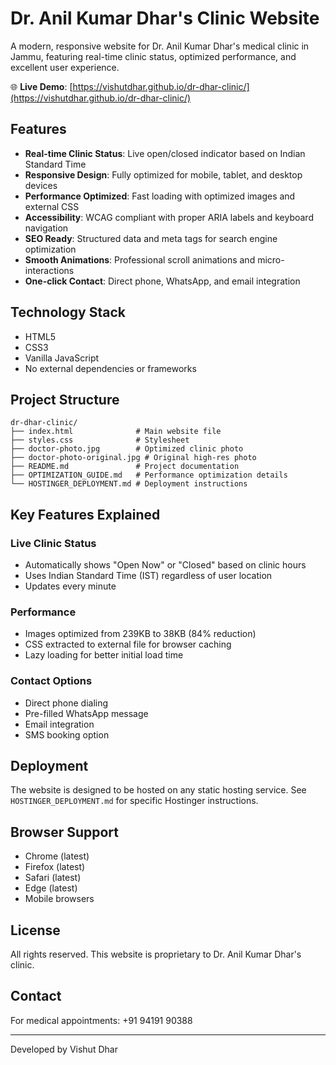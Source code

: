 # Dr. Anil Kumar Dhar's Clinic Website

A modern, responsive website for Dr. Anil Kumar Dhar's medical clinic in Jammu, featuring real-time clinic status, optimized performance, and excellent user experience.

🌐 **Live Demo**: [https://vishutdhar.github.io/dr-dhar-clinic/](https://vishutdhar.github.io/dr-dhar-clinic/)

## Features

- **Real-time Clinic Status**: Live open/closed indicator based on Indian Standard Time
- **Responsive Design**: Fully optimized for mobile, tablet, and desktop devices
- **Performance Optimized**: Fast loading with optimized images and external CSS
- **Accessibility**: WCAG compliant with proper ARIA labels and keyboard navigation
- **SEO Ready**: Structured data and meta tags for search engine optimization
- **Smooth Animations**: Professional scroll animations and micro-interactions
- **One-click Contact**: Direct phone, WhatsApp, and email integration

## Technology Stack

- HTML5
- CSS3
- Vanilla JavaScript
- No external dependencies or frameworks

## Project Structure

```
dr-dhar-clinic/
├── index.html              # Main website file
├── styles.css              # Stylesheet
├── doctor-photo.jpg        # Optimized clinic photo
├── doctor-photo-original.jpg # Original high-res photo
├── README.md               # Project documentation
├── OPTIMIZATION_GUIDE.md   # Performance optimization details
└── HOSTINGER_DEPLOYMENT.md # Deployment instructions
```

## Key Features Explained

### Live Clinic Status
- Automatically shows "Open Now" or "Closed" based on clinic hours
- Uses Indian Standard Time (IST) regardless of user location
- Updates every minute

### Performance
- Images optimized from 239KB to 38KB (84% reduction)
- CSS extracted to external file for browser caching
- Lazy loading for better initial load time

### Contact Options
- Direct phone dialing
- Pre-filled WhatsApp message
- Email integration
- SMS booking option

## Deployment

The website is designed to be hosted on any static hosting service. See `HOSTINGER_DEPLOYMENT.md` for specific Hostinger instructions.

## Browser Support

- Chrome (latest)
- Firefox (latest)
- Safari (latest)
- Edge (latest)
- Mobile browsers

## License

All rights reserved. This website is proprietary to Dr. Anil Kumar Dhar's clinic.

## Contact

For medical appointments: +91 94191 90388

---

Developed by Vishut Dhar